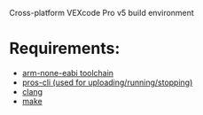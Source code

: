 Cross-platform VEXcode Pro v5 build environment

# Requirements:
* [arm-none-eabi toolchain](https://developer.arm.com/downloads/-/arm-gnu-toolchain-downloads)
* [pros-cli (used for uploading/running/stopping)](https://github.com/purduesigbots/pros-cli)
* [clang](https://clang.llvm.org/)
* [make](https://www.gnu.org/software/make/)

